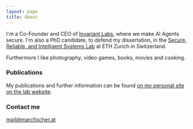 ```yaml
---
layout: page
title: About
---
```


I'm a Co-Founder and CEO of [Invariant Labs](https://invariantlabs.ai), where we make AI Agents secure.
I'm also a PhD candidate, to defend my dissertation, in the [Secure, Reliable, and Intelligent Systems Lab](www.sri.inf.ethz.ch) at ETH Zurich in Switzerland.

Furthermore I like photography, video games, books, movies and cooking.

### Publications
My publications and further information can be found [on my personal site on the lab website](https://www.sri.inf.ethz.ch/people/marc).


### Contact me

[mail@marcfischer.at](mailto:mail@marcfischer.at)
